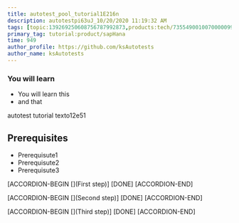 ```yaml
---
title: autotest_pool_tutorial1E216n
description: autotestpi63uJ_10/20/2020 11:19:32 AM
tags: [topic:139269250608756787992873,products:tech/73554900100700000996,tutorial:experience/advanced]
primary_tag: tutorial:product/sapHana
time: 949
author_profile: https://github.com/ksAutotests
author_name: ksAutotests
---
```

### You will learn
- You will learn this
- and that

autotest tutorial texto12e51

## Prerequisites
- Prerequisute1
- Prerequisute2
- Prerequisute3

[ACCORDION-BEGIN [](First step)]
[DONE]
[ACCORDION-END]

[ACCORDION-BEGIN [](Second step)]
[DONE]
[ACCORDION-END]

[ACCORDION-BEGIN [](Third step)]
[DONE]
[ACCORDION-END]

